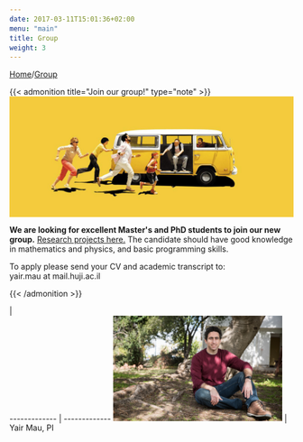 ```yaml
---
date: 2017-03-11T15:01:36+02:00
menu: "main"
title: Group
weight: 3
---
```


[Home](/)/[Group](/group/)

<!--
[Check out available projects]({{< relref "research/index.md#projects" >}})

[a graph]({{< relref "tutorials/python.md#the-time-dependent-ginzburg-landau-equation" >}})
-->
{{< admonition title="Join our group!" type="note" >}}
<img src="/images/little-miss2.jpg" alt="yair" align="middle"/>

**We are looking for excellent Master's and PhD students to join our new group.**
[Research projects here.](/research#projects)
The candidate should have good knowledge in mathematics and physics, and basic programming skills.

To apply please send your CV and academic transcript to:  
yair.mau at mail.huji.ac.il


{{< /admonition >}}


  |  
  ------------- | -------------
  <img src="/images/yair-outdoors-640x400.jpg" alt="yair" style="width: 300px;"/>  | Yair Mau, PI
